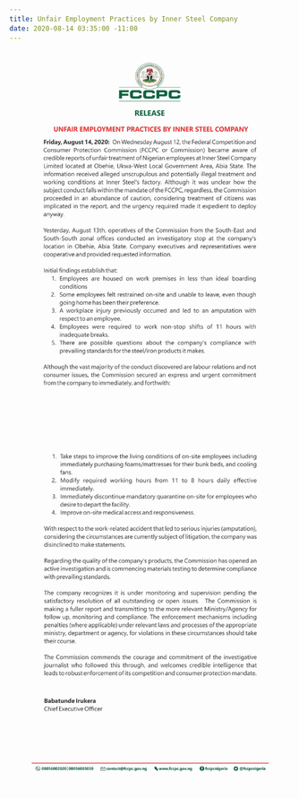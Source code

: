 ```yaml
---
title: Unfair Employment Practices by Inner Steel Company
date: 2020-08-14 03:35:00 -11:00
---
```


![1a.jpg](/uploads/1a.jpg)

![1b.jpg](/uploads/1b.jpg)